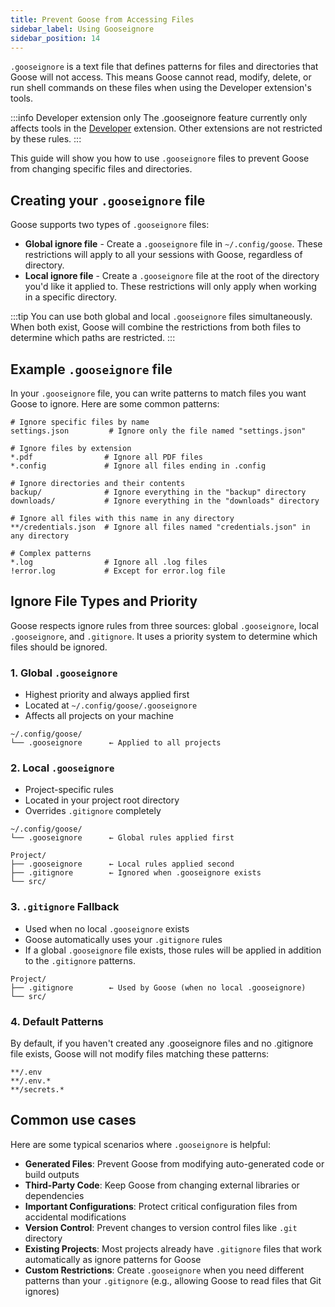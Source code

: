 ```yaml
---
title: Prevent Goose from Accessing Files
sidebar_label: Using Gooseignore
sidebar_position: 14
---
```



`.gooseignore` is a text file that defines patterns for files and directories that Goose will not access. This means Goose cannot read, modify, delete, or run shell commands on these files when using the Developer extension's tools.

:::info Developer extension only
The .gooseignore feature currently only affects tools in the [Developer](/docs/mcp/developer-mcp) extension. Other extensions are not restricted by these rules.
:::

This guide will show you how to use `.gooseignore` files to prevent Goose from changing specific files and directories.

## Creating your `.gooseignore` file

Goose supports two types of `.gooseignore` files:
- **Global ignore file** - Create a `.gooseignore` file in `~/.config/goose`. These restrictions will apply to all your sessions with Goose, regardless of directory.
- **Local ignore file** - Create a `.gooseignore` file at the root of the directory you'd like it applied to. These restrictions will only apply when working in a specific directory.

:::tip
You can use both global and local `.gooseignore` files simultaneously. When both exist, Goose will combine the restrictions from both files to determine which paths are restricted.
:::

## Example `.gooseignore` file

In your `.gooseignore` file, you can write patterns to match files you want Goose to ignore. Here are some common patterns:

```plaintext
# Ignore specific files by name
settings.json         # Ignore only the file named "settings.json"

# Ignore files by extension
*.pdf                # Ignore all PDF files
*.config             # Ignore all files ending in .config

# Ignore directories and their contents
backup/              # Ignore everything in the "backup" directory
downloads/           # Ignore everything in the "downloads" directory

# Ignore all files with this name in any directory
**/credentials.json  # Ignore all files named "credentials.json" in any directory

# Complex patterns
*.log                # Ignore all .log files
!error.log           # Except for error.log file
```

## Ignore File Types and Priority
Goose respects ignore rules from three sources: global `.gooseignore`, local `.gooseignore`, and `.gitignore`. It uses a priority system to determine which files should be ignored. 

### 1. Global `.gooseignore`
- Highest priority and always applied first
- Located at `~/.config/goose/.gooseignore`
- Affects all projects on your machine

```
~/.config/goose/
└── .gooseignore      ← Applied to all projects
```

### 2. Local `.gooseignore`
- Project-specific rules
- Located in your project root directory
- Overrides `.gitignore` completely

```
~/.config/goose/
└── .gooseignore      ← Global rules applied first

Project/
├── .gooseignore      ← Local rules applied second
├── .gitignore        ← Ignored when .gooseignore exists
└── src/
```

### 3. `.gitignore` Fallback
- Used when no local `.gooseignore` exists
- Goose automatically uses your `.gitignore` rules
- If a global `.gooseignore` file exists, those rules will be applied in addition to the `.gitignore` patterns.

```
Project/
├── .gitignore        ← Used by Goose (when no local .gooseignore)
└── src/
```

### 4. Default Patterns
By default, if you haven't created any .gooseignore files and no .gitignore file exists, Goose will not modify files matching these patterns:
```plaintext
**/.env
**/.env.*
**/secrets.*
```

## Common use cases

Here are some typical scenarios where `.gooseignore` is helpful:

- **Generated Files**: Prevent Goose from modifying auto-generated code or build outputs
- **Third-Party Code**: Keep Goose from changing external libraries or dependencies
- **Important Configurations**: Protect critical configuration files from accidental modifications
- **Version Control**: Prevent changes to version control files like `.git` directory
- **Existing Projects**: Most projects already have `.gitignore` files that work automatically as ignore patterns for Goose
- **Custom Restrictions**: Create `.gooseignore` when you need different patterns than your `.gitignore` (e.g., allowing Goose to read files that Git ignores)